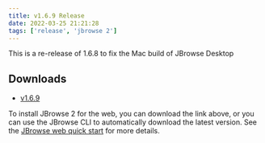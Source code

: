 ```yaml
---
title: v1.6.9 Release
date: 2022-03-25 21:21:28
tags: ['release', 'jbrowse 2']
---
```


This is a re-release of 1.6.8 to fix the Mac build of JBrowse Desktop

## Downloads

- [v1.6.9](https://github.com/GMOD/jbrowse-components/releases/tag/v1.6.9)

To install JBrowse 2 for the web, you can download the link above, or you can
use the JBrowse CLI to automatically download the latest version. See the
[JBrowse web quick start](https://jbrowse.org/jb2/docs/quickstart_web) for more
details.
